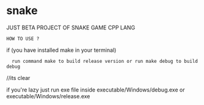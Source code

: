 # snake
JUST BETA PROJECT OF SNAKE GAME CPP LANG


`HOW TO USE ?`

if (you have installed make in your terminal)

      run command make to build release version or run make debug to build debug
//its clear

if you're lazy just run exe file inside executable/Windows/debug.exe or executable/Windows/release.exe 

